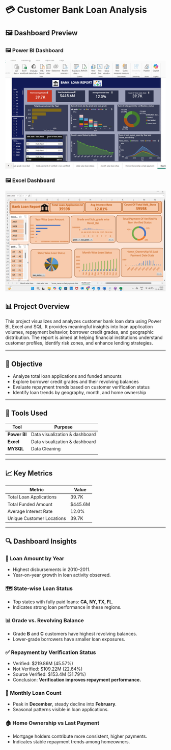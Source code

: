 # 💳 Customer Bank Loan Analysis

## 🖼️ Dashboard Preview

### 🖼️ Power BI Dashboard

![Customer Bank Loan Dashboard](screenshot/customer_bank_loan_analysis.png)

### 🖼️ Excel Dashboard

![Customer Bank Loan Dashboard](screenshot/customer_bank_loan_excel.png)


## 📊 Project Overview
This project visualizes and analyzes customer bank loan data using Power BI, Excel and SQL. It provides meaningful insights into loan application volumes, repayment behavior, borrower credit grades, and geographic distribution. The report is aimed at helping financial institutions understand customer profiles, identify risk zones, and enhance lending strategies.

---

## 🎯 Objective
- Analyze total loan applications and funded amounts
- Explore borrower credit grades and their revolving balances
- Evaluate repayment trends based on customer verification status
- Identify loan trends by geography, month, and home ownership

---

## 🧰 Tools Used

| Tool        | Purpose                      |
|-------------|-------------------------------|
| **Power BI**| Data visualization & dashboard |
| **Excel**| Data visualization & dashboard |
| **MYSQL**| Data Cleaning |
||

---

## 📈 Key Metrics

| Metric                        | Value     |
|------------------------------|-----------|
| Total Loan Applications       | 39.7K     |
| Total Funded Amount           | $445.6M   |
| Average Interest Rate         | 12.0%     |
| Unique Customer Locations     | 39.7K     |

---

## 🔍 Dashboard Insights

### 📅 Loan Amount by Year
- Highest disbursements in 2010–2011.
- Year-on-year growth in loan activity observed.

### 🗺️ State-wise Loan Status
- Top states with fully paid loans: **CA, NY, TX, FL**.
- Indicates strong loan performance in these regions.

### 📊 Grade vs. Revolving Balance
- Grade **B** and **C** customers have highest revolving balances.
- Lower-grade borrowers have smaller loan exposures.

### ✅ Repayment by Verification Status
- Verified: $219.86M (45.57%)
- Not Verified: $109.22M (22.64%)
- Source Verified: $153.4M (31.79%)
- Conclusion: **Verification improves repayment performance.**

### 📆 Monthly Loan Count
- Peak in **December**, steady decline into **February**.
- Seasonal patterns visible in loan applications.

### 🏠 Home Ownership vs Last Payment
- Mortgage holders contribute more consistent, higher payments.
- Indicates stable repayment trends among homeowners.
